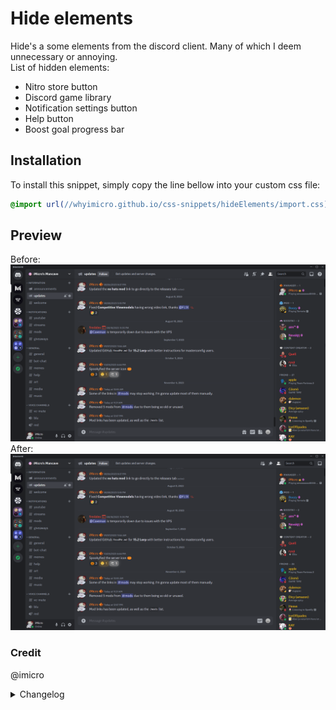 # Hide elements

Hide's a some elements from the discord client. Many of which I deem unnecessary or annoying. <br>
List of hidden elements:

- Nitro store button
- Discord game library
- Notification settings button
- Help button
- Boost goal progress bar

## Installation

To install this snippet, simply copy the line bellow into your custom css file:

```css
@import url(//whyimicro.github.io/css-snippets/hideElements/import.css);
```

## Preview

Before:
![image](https://raw.githubusercontent.com/WhyiMicro/css-snippets/main/_previews/hideElements1.png)
After:
![image](https://raw.githubusercontent.com/WhyiMicro/css-snippets/main/_previews/hideElements2.png)

### Credit

@imicro

<details>
<summary>Changelog</summary>

## 1.1.0

- Removed irelevant stuff with new UI rework

## 1.0.0

- Moved from old repo to new one

</details>
